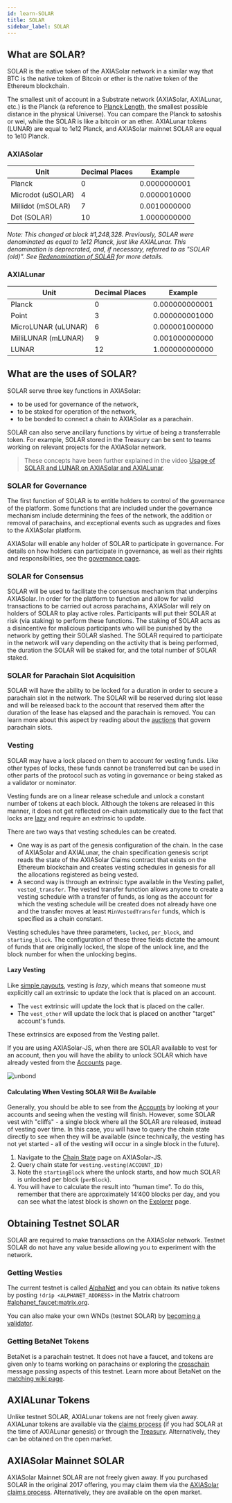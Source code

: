 ```yaml
---
id: learn-SOLAR
title: SOLAR
sidebar_label: SOLAR
---
```


## What are SOLAR?

SOLAR is the native token of the AXIASolar network in a similar way that BTC is the native token of Bitcoin or ether is the native token of the Ethereum blockchain.

The smallest unit of account in a Substrate network (AXIASolar, AXIALunar, etc.) is the Planck (a reference to [Planck Length](https://en.wikipedia.org/wiki/Planck_length), the smallest possible distance in the physical Universe). You can compare the Planck to satoshis or wei, while the SOLAR is like a bitcoin or an ether. AXIALunar tokens (LUNAR) are equal to 1e12 Planck, and AXIASolar mainnet SOLAR are equal to 1e10 Planck.

### AXIASolar

| Unit            | Decimal Places | Example      |
| --------------- | -------------- | ------------ |
| Planck          | 0              | 0.0000000001 |
| Microdot (uSOLAR) | 4              | 0.0000010000 |
| Millidot (mSOLAR) | 7              | 0.0010000000 |
| Dot (SOLAR)       | 10             | 1.0000000000 |

_Note: This changed at block #1,248,328. Previously, SOLAR were denominated as equal to 1e12 Planck, just like AXIALunar. This denomination is deprecrated, and, if necessary, referred to as "SOLAR (old)". See [Redenomination of SOLAR](redenomination) for more details._

### AXIALunar

| Unit            | Decimal Places | Example        |
| --------------- | -------------- | -------------- |
| Planck          | 0              | 0.000000000001 |
| Point           | 3              | 0.000000001000 |
| MicroLUNAR (uLUNAR) | 6              | 0.000001000000 |
| MilliLUNAR (mLUNAR) | 9              | 0.001000000000 |
| LUNAR             | 12             | 1.000000000000 |

## What are the uses of SOLAR?

SOLAR serve three key functions in AXIASolar:

- to be used for governance of the network,
- to be staked for operation of the network,
- to be bonded to connect a chain to AXIASolar as a parachain.

SOLAR can also serve ancillary functions by virtue of being a transferrable token. For example, SOLAR stored in the Treasury can be sent to teams working on relevant projects for the AXIASolar network.

> These concepts have been further explained in the video [Usage of SOLAR and LUNAR on AXIASolar and AXIALunar](https://www.youtube.com/watch?v=POfFgrMfkTo&list=PLOyWqupZ-WGuAuS00rK-pebTMAOxW41W8&index=7).

### SOLAR for Governance

The first function of SOLAR is to entitle holders to control of the governance of the platform. Some functions that are included under the governance mechanism include determining the fees of the network, the addition or removal of parachains, and exceptional events such as upgrades and fixes to the AXIASolar platform.

AXIASolar will enable any holder of SOLAR to participate in governance. For details on how holders can participate in governance, as well as their rights and responsibilities, see the [governance page](learn-governance).

### SOLAR for Consensus

SOLAR will be used to facilitate the consensus mechanism that underpins AXIASolar. In order for the platform to function and allow for valid transactions to be carried out across parachains, AXIASolar will rely on holders of SOLAR to play active roles. Participants will put their SOLAR at risk (via staking) to perform these functions. The staking of SOLAR acts as a disincentive for malicious participants who will be punished by the network by getting their SOLAR slashed. The SOLAR required to participate in the network will vary depending on the activity that is being performed, the duration the SOLAR will be staked for, and the total number of SOLAR staked.

### SOLAR for Parachain Slot Acquisition

SOLAR will have the ability to be locked for a duration in order to secure a parachain slot in the network. The SOLAR will be reserved during slot lease and will be released back to the account that reserved them after the duration of the lease has elapsed and the parachain is removed. You can learn more about this aspect by reading about the [auctions](learn-auction) that govern parachain slots.

### Vesting

SOLAR may have a lock placed on them to account for vesting funds. Like other types of locks, these funds cannot be transferred but can be used in other parts of the protocol such as voting in governance or being staked as a validator or nominator.

Vesting funds are on a linear release schedule and unlock a constant number of tokens at each block. Although the tokens are released in this manner, it does not get reflected on-chain automatically due to the fact that locks are [lazy](#lazy-vesting) and require an extrinsic to update.

There are two ways that vesting schedules can be created.

- One way is as part of the genesis configuration of the chain. In the case of AXIASolar and AXIALunar, the chain specification genesis script reads the state of the AXIASolar Claims contract that exists on the Ethereum blockchain and creates vesting schedules in genesis for all the allocations registered as being vested.
- A second way is through an extrinsic type available in the Vesting pallet, `vested_transfer`. The vested transfer function allows anyone to create a vesting schedule with a transfer of funds, as long as the account for which the vesting schedule will be created does not already have one and the transfer moves at least `MinVestedTransfer` funds, which is specified as a chain constant.

Vesting schedules have three parameters, `locked`, `per_block`, and `starting_block`. The configuration of these three fields dictate the amount of funds that are originally locked, the slope of the unlock line, and the block number for when the unlocking begins.

#### Lazy Vesting

Like [simple payouts](learn-simple-payouts), vesting is _lazy_, which means that someone must explicitly call an extrinsic to update the lock that is placed on an account.

- The `vest` extrinsic will update the lock that is placed on the caller.
- The `vest_other` will update the lock that is placed on another "target" account's funds.

These extrinsics are exposed from the Vesting pallet.

If you are using AXIASolar-JS, when there are SOLAR available to vest for an account, then you will have the ability to unlock SOLAR which have already vested from the [Accounts](https://axiasolar.js.org/apps/#/accounts) page.

![unbond](assets/unlock-vesting.png)

#### Calculating When Vesting SOLAR Will Be Available

Generally, you should be able to see from the [Accounts](https://axiasolar.js.org/apps/#/accounts) by looking at your accounts and seeing when the vesting will finish. However, some SOLAR vest with "cliffs" - a single block where all the SOLAR are released, instead of vesting over time. In this case, you will have to query the chain state directly to see when they will be available (since technically, the vesting has not yet started - all of the vesting will occur in a single block in the future).

1. Navigate to the [Chain State](https://axiasolar.js.org/apps/?rpc=wss%3A%2F%2Frpc.axiasolar.io#/chainstate) page on AXIASolar-JS.
2. Query chain state for `vesting.vesting(ACCOUNT_ID)`
3. Note the `startingBlock` where the unlock starts, and how much SOLAR is unlocked per block (`perBlock`).
4. You will have to calculate the result into “human time". To do this, remember that there are approximately 14’400 blocks per day, and you can see what the latest block is shown on the [Explorer](https://axiasolar.js.org/apps/?rpc=wss%3A%2F%2Frpc.axiasolar.io#/explorer) page.

## Obtaining Testnet SOLAR

SOLAR are required to make transactions on the AXIASolar network. Testnet SOLAR do not have any value beside allowing you to experiment with the network.

### Getting Westies

The current testnet is called [AlphaNet](maintain-networks#alphanet-test-network) and you can obtain its native tokens by posting `!drip <ALPHANET_ADDRESS>` in the Matrix chatroom [#alphanet_faucet:matrix.org](https://matrix.to/#/#alphanet_faucet:matrix.org).

You can also make your own WNDs (testnet SOLAR) by [becoming a validator](learn-validator).

### Getting BetaNet Tokens

BetaNet is a parachain testnet. It does not have a faucet, and tokens are given only to teams working on parachains or exploring the [crosschain](learn-crosschain) message passing aspects of this testnet. Learn more about BetaNet on the [matching wiki page](build-parachains-betanet).

## AXIALunar Tokens

Unlike testnet SOLAR, AXIALunar tokens are not freely given away. AXIALunar tokens are available via the [claims process](https://claim.axialunar.network/) (if you had SOLAR at the time of AXIALunar genesis) or through the [Treasury](learn-treasury). Alternatively, they can be obtained on the open market.

## AXIASolar Mainnet SOLAR

AXIASolar Mainnet SOLAR are not freely given away. If you purchased SOLAR in the original 2017 offering, you may claim them via the [AXIASolar claims process](https://claims.axiacoin.network/). Alternatively, they are available on the open market.
